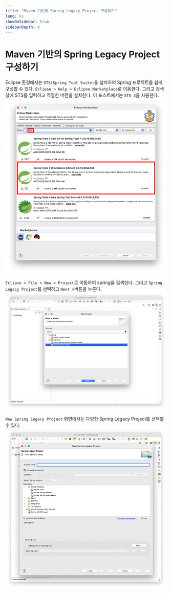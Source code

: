 ```yaml
---
title: "Maven 기반의 Spring Legacy Project 구성하기"
lang: ko
showOnSidebar: true
sidebarDepth: 0
---
```


# Maven 기반의 Spring Legacy Project 구성하기

Eclipse 환경에서는 `STS(Spring Tool Suite)`을 설치하여 Spring 프로젝트를 쉽게 구성할 수 있다. `Eclipse > Help > Eclipse Marketplace`로 이동한다. 그리고 검색창에 STS를 입력하고 적절한 버전을 설치한다. 이 포스트에서는 `STS 3`을 사용한다.
![](./181202_eclipse_maven_SpringLegacyProject/1.png)

`Eclipse > File > New > Project`로 이동하여 spring을 검색한다. 그리고 `Spring Legacy Project`를 선택하고 `Next >`버튼을 누른다.
![](./181202_eclipse_maven_SpringLegacyProject/2.png)

`New Spring Legacy Project` 화면에서는 다양한 Spring Legacy Project를 선택할 수 있다. 
![](./181202_eclipse_maven_SpringLegacyProject/3.png)